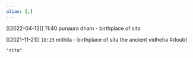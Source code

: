 ```yaml
---
alias: [,]
---
```



[[2022-04-12]] 11:40
punaura dham - birthplace of sita

[[2021-11-21]] `18:23`
mithila - birthplace of sita
the ancient vidheha #doubt

```query
"sita"
```